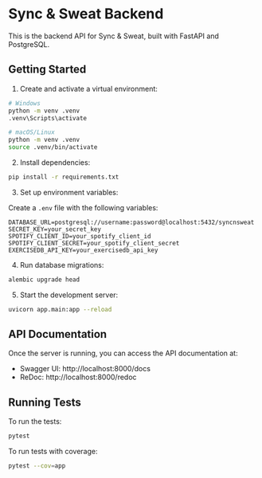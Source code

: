 # Sync & Sweat Backend

This is the backend API for Sync & Sweat, built with FastAPI and PostgreSQL.

## Getting Started

1. Create and activate a virtual environment:

```bash
# Windows
python -m venv .venv
.venv\Scripts\activate

# macOS/Linux
python -m venv .venv
source .venv/bin/activate
```

2. Install dependencies:

```bash
pip install -r requirements.txt
```

3. Set up environment variables:

Create a `.env` file with the following variables:
```
DATABASE_URL=postgresql://username:password@localhost:5432/syncnsweat
SECRET_KEY=your_secret_key
SPOTIFY_CLIENT_ID=your_spotify_client_id
SPOTIFY_CLIENT_SECRET=your_spotify_client_secret
EXERCISEDB_API_KEY=your_exercisedb_api_key
```

4. Run database migrations:

```bash
alembic upgrade head
```

5. Start the development server:

```bash
uvicorn app.main:app --reload
```

## API Documentation

Once the server is running, you can access the API documentation at:

- Swagger UI: http://localhost:8000/docs
- ReDoc: http://localhost:8000/redoc

## Running Tests

To run the tests:

```bash
pytest
```

To run tests with coverage:

```bash
pytest --cov=app
```
